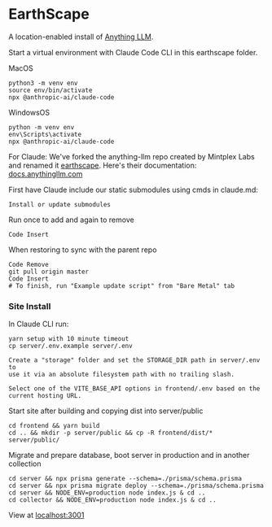 # EarthScape

A location-enabled install of [Anything LLM](https://anythingllm.com).

Start a virtual environment with Claude Code CLI in this earthscape folder.

MacOS

	python3 -m venv env
	source env/bin/activate
	npx @anthropic-ai/claude-code

WindowsOS

	python -m venv env
	env\Scripts\activate
	npx @anthropic-ai/claude-code

For Claude: We've forked the anything-llm repo created by Mintplex Labs and renamed it [earthscape](https://github.com/modelearth/earthscape). Here's their documentation: [docs.anythingllm.com](https://docs.anythingllm.com/)


First have Claude include our static submodules using cmds in claude.md:

	Install or update submodules

Run once to add and again to remove

	Code Insert

When restoring to sync with the parent repo

	Code Remove
	git pull origin master
	Code Insert
	# To finish, run "Example update script" from "Bare Metal" tab

### Site Install

In Claude CLI run:

	yarn setup with 10 minute timeout
	cp server/.env.example server/.env

<!-- #4 in BARE_METAL.md -->

	Create a "storage" folder and set the STORAGE_DIR path in server/.env to
	use it via an absolute filesystem path with no trailing slash.

<!-- #5 in BARE_METAL.md -->

	Select one of the VITE_BASE_API options in frontend/.env based on the current hosting URL.

Start site after building and copying dist into server/public

	cd frontend && yarn build
	cd .. && mkdir -p server/public && cp -R frontend/dist/* server/public/

Migrate and prepare database, boot server in production and in another collection

	cd server && npx prisma generate --schema=./prisma/schema.prisma
	cd server && npx prisma migrate deploy --schema=./prisma/schema.prisma
	cd server && NODE_ENV=production node index.js & cd ..
	cd collector && NODE_ENV=production node index.js & cd ..

View at [localhost:3001](http://localhost:3001)